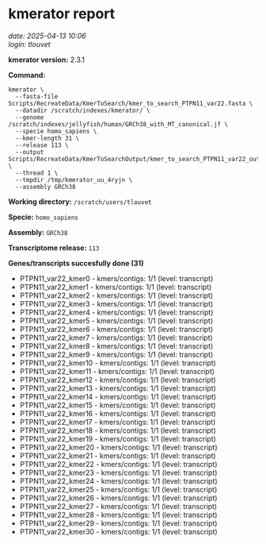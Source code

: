 # kmerator report
*date: 2025-04-13 10:06*  
*login: tlouvet*

**kmerator version:** 2.3.1

**Command:**

```
kmerator \
  --fasta-file Scripts/RecreateData/KmerToSearch/kmer_to_search_PTPN11_var22.fasta \
  --datadir /scratch/indexes/kmerator/ \
  --genome /scratch/indexes/jellyfish/human/GRCh38_with_MT_canonical.jf \
  --specie homo_sapiens \
  --kmer-length 31 \
  --release 113 \
  --output Scripts/RecreateData/KmerToSearchOutput/kmer_to_search_PTPN11_var22_output \
  --thread 1 \
  --tmpdir /tmp/kmerator_uu_4ryjn \
  --assembly GRCh38
```

**Working directory:** `/scratch/users/tlouvet`

**Specie:** `homo_sapiens`

**Assembly:** `GRCh38`

**Transcriptome release:** `113`

**Genes/transcripts succesfully done (31)**

- PTPN11_var22_kmer0 - kmers/contigs: 1/1 (level: transcript)
- PTPN11_var22_kmer1 - kmers/contigs: 1/1 (level: transcript)
- PTPN11_var22_kmer2 - kmers/contigs: 1/1 (level: transcript)
- PTPN11_var22_kmer3 - kmers/contigs: 1/1 (level: transcript)
- PTPN11_var22_kmer4 - kmers/contigs: 1/1 (level: transcript)
- PTPN11_var22_kmer5 - kmers/contigs: 1/1 (level: transcript)
- PTPN11_var22_kmer6 - kmers/contigs: 1/1 (level: transcript)
- PTPN11_var22_kmer7 - kmers/contigs: 1/1 (level: transcript)
- PTPN11_var22_kmer8 - kmers/contigs: 1/1 (level: transcript)
- PTPN11_var22_kmer9 - kmers/contigs: 1/1 (level: transcript)
- PTPN11_var22_kmer10 - kmers/contigs: 1/1 (level: transcript)
- PTPN11_var22_kmer11 - kmers/contigs: 1/1 (level: transcript)
- PTPN11_var22_kmer12 - kmers/contigs: 1/1 (level: transcript)
- PTPN11_var22_kmer13 - kmers/contigs: 1/1 (level: transcript)
- PTPN11_var22_kmer14 - kmers/contigs: 1/1 (level: transcript)
- PTPN11_var22_kmer15 - kmers/contigs: 1/1 (level: transcript)
- PTPN11_var22_kmer16 - kmers/contigs: 1/1 (level: transcript)
- PTPN11_var22_kmer17 - kmers/contigs: 1/1 (level: transcript)
- PTPN11_var22_kmer18 - kmers/contigs: 1/1 (level: transcript)
- PTPN11_var22_kmer19 - kmers/contigs: 1/1 (level: transcript)
- PTPN11_var22_kmer20 - kmers/contigs: 1/1 (level: transcript)
- PTPN11_var22_kmer21 - kmers/contigs: 1/1 (level: transcript)
- PTPN11_var22_kmer22 - kmers/contigs: 1/1 (level: transcript)
- PTPN11_var22_kmer23 - kmers/contigs: 1/1 (level: transcript)
- PTPN11_var22_kmer24 - kmers/contigs: 1/1 (level: transcript)
- PTPN11_var22_kmer25 - kmers/contigs: 1/1 (level: transcript)
- PTPN11_var22_kmer26 - kmers/contigs: 1/1 (level: transcript)
- PTPN11_var22_kmer27 - kmers/contigs: 1/1 (level: transcript)
- PTPN11_var22_kmer28 - kmers/contigs: 1/1 (level: transcript)
- PTPN11_var22_kmer29 - kmers/contigs: 1/1 (level: transcript)
- PTPN11_var22_kmer30 - kmers/contigs: 1/1 (level: transcript)
